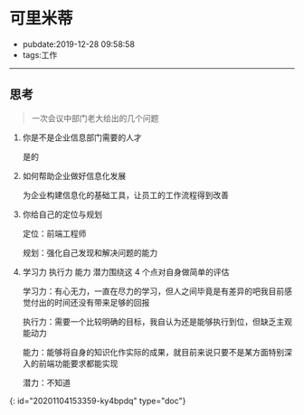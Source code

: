 # 可里米蒂

- pubdate:2019-12-28 09:58:58
- tags:工作

---

## 思考

> 一次会议中部门老大给出的几个问题

1. 你是不是企业信息部门需要的人才

   是的
2. 如何帮助企业做好信息化发展

   为企业构建信息化的基础工具，让员工的工作流程得到改善
3. 你给自己的定位与规划

   定位：前端工程师

   规划：强化自己发现和解决问题的能力
4. 学习力 执行力 能力 潜力围绕这 4 个点对自身做简单的评估

   学习力：有心无力，一直在尽力的学习，但人之间毕竟是有差异的吧我目前感觉付出的时间还没有带来足够的回报

   执行力：需要一个比较明确的目标，我自认为还是能够执行到位，但缺乏主观能动力

   能力：能够将自身的知识化作实际的成果，就目前来说只要不是某方面特别深入的前端功能要求都能实现

   潜力：不知道


{: id="20201104153359-ky4bpdq" type="doc"}
